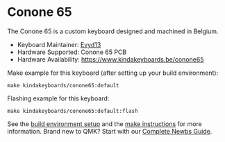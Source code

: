 # Conone 65

The Conone 65 is a custom keyboard designed and machined in Belgium.

* Keyboard Maintainer: [Evyd13](https://github.com/evyd13)
* Hardware Supported: Conone 65 PCB
* Hardware Availability: https://www.kindakeyboards.be/conone65

Make example for this keyboard (after setting up your build environment):

    make kindakeyboards/conone65:default

Flashing example for this keyboard:

    make kindakeyboards/conone65:default:flash

See the [build environment setup](https://docs.qmk.fm/#/getting_started_build_tools) and the [make instructions](https://docs.qmk.fm/#/getting_started_make_guide) for more information. Brand new to QMK? Start with our [Complete Newbs Guide](https://docs.qmk.fm/#/newbs).
